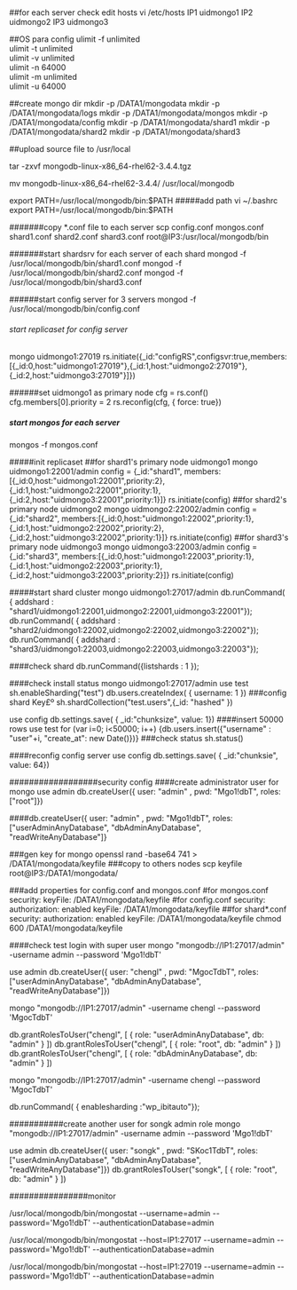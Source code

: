 # 

##for each server check edit hosts 
vi /etc/hosts
IP1    uidmongo1
IP2    uidmongo2
IP3    uidmongo3

##OS para config
ulimit -f unlimited  
ulimit -t unlimited  
ulimit -v unlimited  
ulimit -n 64000  
ulimit -m unlimited  
ulimit -u 64000  


##create mongo dir
mkdir -p /DATA1/mongodata
mkdir -p /DATA1/mongodata/logs
mkdir -p /DATA1/mongodata/mongos
mkdir -p /DATA1/mongodata/config
mkdir -p /DATA1/mongodata/shard1
mkdir -p /DATA1/mongodata/shard2
mkdir -p /DATA1/mongodata/shard3

##upload source file to /usr/local

tar -zxvf mongodb-linux-x86_64-rhel62-3.4.4.tgz                    

mv  mongodb-linux-x86_64-rhel62-3.4.4/ /usr/local/mongodb  

export PATH=/usr/local/mongodb/bin:$PATH
#####add path 
vi ~/.bashrc
export PATH=/usr/local/mongodb/bin:$PATH


#######copy *.conf file to each server
scp config.conf mongos.conf shard1.conf shard2.conf shard3.conf root@IP3:/usr/local/mongodb/bin

#######start shardsrv for each server of each shard
mongod -f /usr/local/mongodb/bin/shard1.conf
mongod -f /usr/local/mongodb/bin/shard2.conf
mongod -f /usr/local/mongodb/bin/shard3.conf

######start config server for 3 servers
mongod -f /usr/local/mongodb/bin/config.conf

###### start replicaset for config server
mongo uidmongo1:27019
rs.initiate({_id:"configRS",configsvr:true,members:[{_id:0,host:"uidmongo1:27019"},{_id:1,host:"uidmongo2:27019"},{_id:2,host:"uidmongo3:27019"}]})

######set uidmongo1 as primary node
cfg = rs.conf()
cfg.members[0].priority = 2
rs.reconfig(cfg, { force: true})

##### start mongos for each server
mongos -f mongos.conf

#####init replicaset
##for shard1's primary node uidmongo1
mongo uidmongo1:22001/admin
config = {_id:"shard1", members:[{_id:0,host:"uidmongo1:22001",priority:2},{_id:1,host:"uidmongo2:22001",priority:1},{_id:2,host:"uidmongo3:22001",priority:1}]}
rs.initiate(config)
##for shard2's primary node uidmongo2
mongo uidmongo2:22002/admin
config = {_id:"shard2", members:[{_id:0,host:"uidmongo1:22002",priority:1},{_id:1,host:"uidmongo2:22002",priority:2},{_id:2,host:"uidmongo3:22002",priority:1}]}
rs.initiate(config)
##for shard3's primary node uidmongo3
mongo uidmongo3:22003/admin
config = {_id:"shard3", members:[{_id:0,host:"uidmongo1:22003",priority:1},{_id:1,host:"uidmongo2:22003",priority:1},{_id:2,host:"uidmongo3:22003",priority:2}]}
rs.initiate(config)


#####start shard cluster
mongo uidmongo1:27017/admin
db.runCommand( { addshard : "shard1/uidmongo1:22001,uidmongo2:22001,uidmongo3:22001"});
db.runCommand( { addshard : "shard2/uidmongo1:22002,uidmongo2:22002,uidmongo3:22002"});
db.runCommand( { addshard : "shard3/uidmongo1:22003,uidmongo2:22003,uidmongo3:22003"});

####check shard
db.runCommand({listshards : 1 });


####check install status
mongo uidmongo1:27017/admin
use test
sh.enableSharding("test")
db.users.createIndex( { username: 1 })
###config shard Key£º
sh.shardCollection("test.users",{_id: "hashed" })

 use config
 db.settings.save( { _id:"chunksize", value: 1})
####insert 50000 rows
use test
for (var i=0; i<50000; i++) {db.users.insert({"username" : "user"+i, "create_at": new Date()})}
###check status
sh.status()

####reconfig config server
 use config
 db.settings.save( { _id:"chunksie", value: 64})

##################security config
####create administrator user for mongo
use admin
db.createUser({ user: "admin" , pwd: "Mgo1!dbT", roles: ["root"]})

####db.createUser({ user: "admin" , pwd: "Mgo1!dbT", roles: ["userAdminAnyDatabase", "dbAdminAnyDatabase", "readWriteAnyDatabase"]}

###gen key for mongo
openssl rand -base64 741 > /DATA1/mongodata/keyfile
###copy to others nodes
scp keyfile root@IP3:/DATA1/mongodata/

###add properties for config.conf and mongos.conf
#for mongos.conf
security:
 keyFile: /DATA1/mongodata/keyfile
#for config.conf
security:
 authorization: enabled
 keyFile: /DATA1/mongodata/keyfile
##for shard*.conf
security:
 authorization: enabled
 keyFile: /DATA1/mongodata/keyfile
chmod 600 /DATA1/mongodata/keyfile

####check test login with super user
mongo "mongodb://IP1:27017/admin" -username admin --password 'Mgo1!dbT'

use admin
db.createUser({ user: "chengl" , pwd: "MgocTdbT", roles: ["userAdminAnyDatabase", "dbAdminAnyDatabase", "readWriteAnyDatabase"]})


mongo "mongodb://IP1:27017/admin" -username chengl --password 'MgocTdbT'


db.grantRolesToUser("chengl", [ { role: "userAdminAnyDatabase", db: "admin" } ])
db.grantRolesToUser("chengl", [ { role: "root", db: "admin" } ])
db.grantRolesToUser("chengl", [ { role: "dbAdminAnyDatabase", db: "admin" } ])


mongo "mongodb://IP1:27017/admin" -username chengl --password 'MgocTdbT'


db.runCommand( { enablesharding :"wp_ibitauto"});






###########create another user for songk admin role
mongo "mongodb://IP1:27017/admin" -username admin --password 'Mgo1!dbT'


use admin
db.createUser({ user: "songk" , pwd: "SKoc1TdbT", roles: ["userAdminAnyDatabase", "dbAdminAnyDatabase", "readWriteAnyDatabase"]})
db.grantRolesToUser("songk", [ { role: "root", db: "admin" } ])







################monitor

/usr/local/mongodb/bin/mongostat --username=admin --password='Mgo1!dbT' --authenticationDatabase=admin


/usr/local/mongodb/bin/mongostat --host=IP1:27017 --username=admin --password='Mgo1!dbT' --authenticationDatabase=admin




/usr/local/mongodb/bin/mongostat --host=IP1:27019 --username=admin --password='Mgo1!dbT' --authenticationDatabase=admin
